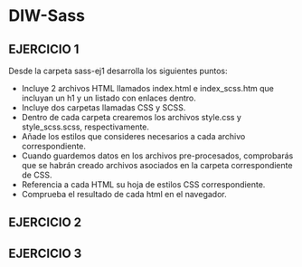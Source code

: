 # DIW-Sass

## EJERCICIO 1

Desde la carpeta sass-ej1 desarrolla los siguientes puntos:
* Incluye 2 archivos HTML llamados index.html e index_scss.htm que incluyan un h1 y un listado con enlaces dentro.
* Incluye dos carpetas llamadas CSS y SCSS.
* Dentro de cada carpeta crearemos los archivos style.css y style_scss.scss, respectivamente.
* Añade los estilos que consideres necesarios a cada archivo correspondiente.
* Cuando guardemos datos en los archivos pre-procesados, comprobarás que se habrán creado archivos asociados en la carpeta correspondiente de CSS.
* Referencia a cada HTML su hoja de estilos CSS correspondiente.
* Comprueba el resultado de cada html en el navegador.

## EJERCICIO 2

## EJERCICIO 3
